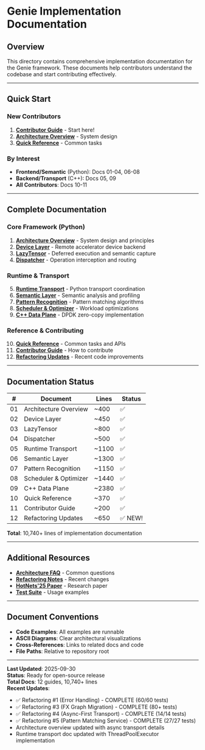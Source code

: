 # Genie Implementation Documentation

## Overview

This directory contains comprehensive implementation documentation for the Genie framework. These documents help contributors understand the codebase and start contributing effectively.

---

## Quick Start

### New Contributors
1. **[Contributor Guide](11-contributor-guide.md)** - Start here!
2. **[Architecture Overview](01-architecture-overview.md)** - System design  
3. **[Quick Reference](10-quick-reference.md)** - Common tasks

### By Interest
- **Frontend/Semantic** (Python): Docs 01-04, 06-08
- **Backend/Transport** (C++): Docs 05, 09
- **All Contributors**: Docs 10-11

---

## Complete Documentation

### Core Framework (Python)
1. **[Architecture Overview](01-architecture-overview.md)** - System design and principles
2. **[Device Layer](02-device-layer.md)** - Remote accelerator device backend
3. **[LazyTensor](03-lazy-tensor.md)** - Deferred execution and semantic capture
4. **[Dispatcher](04-dispatcher.md)** - Operation interception and routing

### Runtime & Transport
5. **[Runtime Transport](05-runtime-transport.md)** - Python transport coordination
6. **[Semantic Layer](06-semantic-layer.md)** - Semantic analysis and profiling
7. **[Pattern Recognition](07-pattern-recognition.md)** - Pattern matching algorithms
8. **[Scheduler & Optimizer](08-scheduler-optimizer.md)** - Workload optimizations
9. **[C++ Data Plane](09-data-plane-cpp.md)** - DPDK zero-copy implementation

### Reference & Contributing
10. **[Quick Reference](10-quick-reference.md)** - Common tasks and APIs
11. **[Contributor Guide](11-contributor-guide.md)** - How to contribute
12. **[Refactoring Updates](12-refactoring-updates.md)** - Recent code improvements

---

## Documentation Status

| # | Document | Lines | Status |
|---|----------|-------|--------|
| 01 | Architecture Overview | ~400 | ✅ |
| 02 | Device Layer | ~450 | ✅ |
| 03 | LazyTensor | ~800 | ✅ |
| 04 | Dispatcher | ~500 | ✅ |
| 05 | Runtime Transport | ~1100 | ✅ |
| 06 | Semantic Layer | ~1300 | ✅ |
| 07 | Pattern Recognition | ~1150 | ✅ |
| 08 | Scheduler & Optimizer | ~1440 | ✅ |
| 09 | C++ Data Plane | ~2380 | ✅ |
| 10 | Quick Reference | ~370 | ✅ |
| 11 | Contributor Guide | ~200 | ✅ |
| 12 | Refactoring Updates | ~650 | ✅ NEW! |

**Total**: 10,740+ lines of implementation documentation

---

## Additional Resources

- **[Architecture FAQ](../ARCHITECTURE_FAQ.md)** - Common questions
- **[Refactoring Notes](../../REFACTORING_NOTES.md)** - Recent changes
- **[HotNets'25 Paper](../../.kiro/HotNets25.tex)** - Research paper
- **[Test Suite](../../tests/)** - Usage examples

---

## Document Conventions

- **Code Examples**: All examples are runnable
- **ASCII Diagrams**: Clear architectural visualizations  
- **Cross-References**: Links to related docs and code
- **File Paths**: Relative to repository root

---

**Last Updated**: 2025-09-30  
**Status**: Ready for open-source release  
**Total Docs**: 12 guides, 10,740+ lines  
**Recent Updates**: 
- ✅ Refactoring #1 (Error Handling) - COMPLETE (60/60 tests)
- ✅ Refactoring #3 (FX Graph Migration) - COMPLETE (80+ tests)
- ✅ Refactoring #4 (Async-First Transport) - COMPLETE (14/14 tests)
- ✅ Refactoring #5 (Pattern Matching Service) - COMPLETE (27/27 tests)
- Architecture overview updated with async transport details
- Runtime transport doc updated with ThreadPoolExecutor implementation